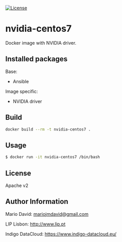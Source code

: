 [![License](http://img.shields.io/:license-apache-blue.svg?style=flat-square)](http://www.apache.org/licenses/LICENSE-2.0.html)

# nvidia-centos7

Docker image with NVIDIA driver.

## Installed packages

Base:
- Ansible

Image specific:
- NVIDIA driver

## Build

```bash
docker build --rm -t nvidia-centos7 .
```

## Usage

```bash
$ docker run -it nvidia-centos7 /bin/bash
```

License
-------

Apache v2

Author Information
------------------

Mario David: <mariojmdavid@gmail.com>

LIP Lisbon: http://www.lip.pt

Indigo DataCloud: https://www.indigo-datacloud.eu/
